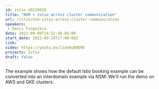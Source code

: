 ```yaml
---
id: istio-20220929
title: "NSM + Istio across cluster communication"
url: /istio/nsm-istio-across-cluster-communication
speakers:
 - Denis Tingajkin
date: 2022-09-08T14:52:48-05:00
start_date: 2022-09-29T17:00:00Z
link:  
video: https://youtu.be/1zaVAuB8Q9E
projects: Istio 
draft: false
---
```


The example shows how the default Istio booking example can be converted into an interdomain example via NSM. We'll run the demo on AWS and GKE clusters.

